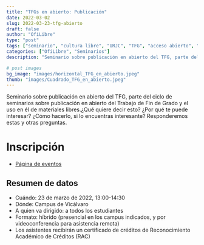 ```yaml
---
title: "TFGs en abierto: Publicación"
date: 2022-03-02
slug: 2022-03-23-tfg-abierto
draft: false
author: "OfiLibre"
type: "post"
tags: ["seminario", "cultura libre", "URJC", "TFG", "acceso abierto", "materiales libres"]
categories: ["OfiLibre", "Seminarios"]
description: "Seminario sobre publicación en abierto del TFG, parte del ciclo de seminarios sobre publicación en abierto del Trabajo de Fin de Grado y el uso en él de materiales libres."

# post images 
bg_image: "images/horizontal_TFG_en_abierto.jpeg"
thumb: "images/Cuadrado_TFG_en_abierto.jpeg"
---
```


Seminario sobre publicación en abierto del TFG, parte del ciclo de seminarios sobre publicación en abierto del Trabajo de Fin de Grado y el uso en él de materiales libres.¿Qué quiere decir esto? ¿Por qué te puede interesar? ¿Cómo hacerlo, si lo encuentras interesante?
Responderemos estas y otras preguntas.
# Inscripción
* [Página de eventos](https://eventos.urjc.es/79128/detail/tfgs-en-abierto_-publicacion.html?private=416e1f340a642335cb5a)
## Resumen de datos

* Cuándo: 23 de marzo de 2022, 13:00-14:30
* Dónde: Campus de Vicálvaro
* A quien va dirigido: a todos los estudiantes
* Formato: híbrido (presencial en los campus indicados, y por videoconferencia para asistencia remota)
* Los asistentes recibirán un certificado de créditos de Reconocimiento Académico de Créditos (RAC)

